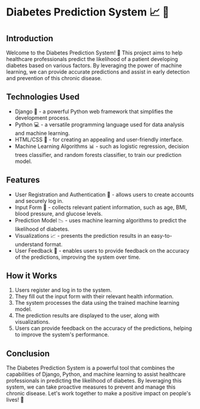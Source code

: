 # Diabetes Prediction System :chart_with_upwards_trend: :hospital:

## Introduction

Welcome to the Diabetes Prediction System! :tada: This project aims to help healthcare professionals predict the likelihood of a patient developing diabetes based on various factors. By leveraging the power of machine learning, we can provide accurate predictions and assist in early detection and prevention of this chronic disease.

## Technologies Used

- Django :snake: - a powerful Python web framework that simplifies the development process.
- Python :computer: - a versatile programming language used for data analysis and machine learning.
- HTML/CSS :art: - for creating an appealing and user-friendly interface.
- Machine Learning Algorithms :bar_chart: - such as logistic regression, decision trees classifier, and random forests classifier, to train our prediction model.

## Features

- User Registration and Authentication :busts_in_silhouette: - allows users to create accounts and securely log in.
- Input Form :pencil: - collects relevant patient information, such as age, BMI, blood pressure, and glucose levels.
- Prediction Model :chart_with_downwards_trend: - uses machine learning algorithms to predict the likelihood of diabetes.
- Visualizations :chart_with_upwards_trend: - presents the prediction results in an easy-to-understand format.
- User Feedback :speech_balloon: - enables users to provide feedback on the accuracy of the predictions, improving the system over time.

## How it Works

1. Users register and log in to the system.
2. They fill out the input form with their relevant health information.
3. The system processes the data using the trained machine learning model.
4. The prediction results are displayed to the user, along with visualizations.
5. Users can provide feedback on the accuracy of the predictions, helping to improve the system's performance.

## Conclusion

The Diabetes Prediction System is a powerful tool that combines the capabilities of Django, Python, and machine learning to assist healthcare professionals in predicting the likelihood of diabetes. By leveraging this system, we can take proactive measures to prevent and manage this chronic disease. Let's work together to make a positive impact on people's lives! :muscle: